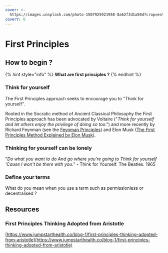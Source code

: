 ```yaml
---
cover: >-
  https://images.unsplash.com/photo-1507925921958-8a62f3d1a50d?crop=entropy&cs=tinysrgb&fm=jpg&ixid=MnwxOTcwMjR8MHwxfHNlYXJjaHw4fHxydWxlc3xlbnwwfHx8fDE2NTk5MTI2NTA&ixlib=rb-1.2.1&q=80
coverY: 0
---
```


# First Principles

## How to begin ?

{% hint style="info" %}
**What are first principles ?**
{% endhint %}

### Think for yourself

The First Principles approach seeks to encourage you to "Think for yourself".

Rooted in the Socratic method of Ancient Classical Philosophy the First Principles approach has been advocated by Voltaire ("_Think for yourself and let others enjoy the privilege of doing so too_.") and more recently by Richard Feynman (see the [Feynman Principles](https://blog.dtssydney.com/richard-feynmans-principles-of-scientific-thinking)) and Elon Musk ([The First Principles Method Explained by Elon Musk)](https://youtu.be/NV3sBlRgzTI).

### Thinking for yourself can be lonely

"_Do what you want to do And go where you're going to Think for yourself 'Cause I won't be there with you._" - Think for Yourself. The Beatles. 1965

###

### Define your terms

What do you mean when you use a term such as permissionless or decentralised ?



## Resources

### First Principles Thinking Adopted from Aristotle

[https://www.jumpstarthealth.co/blog-1/first-principles-thinking-adopted-from-aristotle](https://www.jumpstarthealth.co/blog-1/first-principles-thinking-adopted-from-aristotle)



